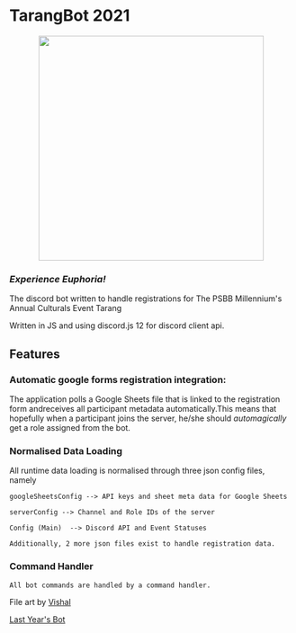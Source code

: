 # TarangBot 2021
<p align="center">
  <img width="400" height="400" src="https://media.discordapp.net/attachments/706898530450800644/862921514663936010/unknown.png">
</p>

### *Experience Euphoria!*

The discord bot written to handle registrations 
for The PSBB Millennium's Annual Culturals Event Tarang

Written in JS and using discord.js 12 for discord client api.

## Features

### **Automatic google forms registration integration:**
The application polls a Google Sheets file that is linked to the registration form andreceives all participant metadata automatically.This means that hopefully when a participant joins the server, he/she should *automagically* get a role assigned from the bot.

### **Normalised Data Loading**
All runtime data loading is normalised through three json config files, namely
    
    googleSheetsConfig --> API keys and sheet meta data for Google Sheets
    
    serverConfig --> Channel and Role IDs of the server
    
    Config (Main)  --> Discord API and Event Statuses
    
    Additionally, 2 more json files exist to handle registration data.

  
### **Command Handler**
    All bot commands are handled by a command handler.
    
File art by [Vishal](https://github.com/VishalVSV/)

[Last Year's Bot](https://github.com/VishalVSV/TarangBot/blob/master/README.md)
